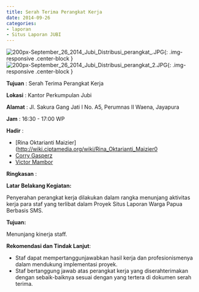 ```yaml
---
title: Serah Terima Perangkat Kerja
date: 2014-09-26
categories:
- laporan
- Situs Laporan JUBI
---
```


![200px-September_26_2014_Jubi_Distribusi_perangkat_.JPG](/uploads/200px-September_26_2014_Jubi_Distribusi_perangkat_.JPG){: .img-responsive .center-block }
![200px-September_26_2014_Jubi_Distribusi_perangkat_2.JPG](/uploads/200px-September_26_2014_Jubi_Distribusi_perangkat_2.JPG){: .img-responsive .center-block }

**Tujuan** : Serah Terima Perangkat Kerja

**Lokasi** : Kantor Perkumpulan Jubi

**Alamat** : Jl. Sakura Gang Jati I No. A5, Perumnas II Waena, Jayapura

**Jam** : 16:30 - 17:00 WP

**Hadir** : 
* [Rina Oktarianti Maizier](http://wiki.ciptamedia.org/wiki/Rina_Oktarianti_Maizier0
* [Corry Gasperz](http://wiki.ciptamedia.org/wiki/Corry_Gasperz)
* [Victor Mambor](http://wiki.ciptamedia.org/wiki/Victor_Mambor)

**Ringkasan** : 

**Latar Belakang Kegiatan:** 

Penyerahan perangkat kerja dilakukan dalam rangka menunjang aktivitas kerja para staf yang terlibat dalam Proyek Situs Laporan Warga Papua Berbasis SMS.

**Tujuan:** 

Menunjang kinerja staff.

**Rekomendasi dan Tindak Lanjut**:

* Staf dapat mempertanggunjawabkan hasil kerja dan profesionismenya dalam mendukung implementasi proyek.
* Staf bertanggung jawab atas perangkat kerja yang diserahterimakan dengan sebaik-baiknya sesuai dengan yang tertera di dokumen serah terima.
